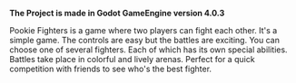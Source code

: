 <b>The Project is made in Godot GameEngine version 4.0.3</b>

Pookie Fighters is a game where two players can fight each other.
It's a simple game. The controls are easy but the battles are exciting. 
You can choose one of several fighters. Each of which has its own special abilities. 
Battles take place in colorful and lively arenas. Perfect for a quick competition
with friends to see who's the best fighter.

